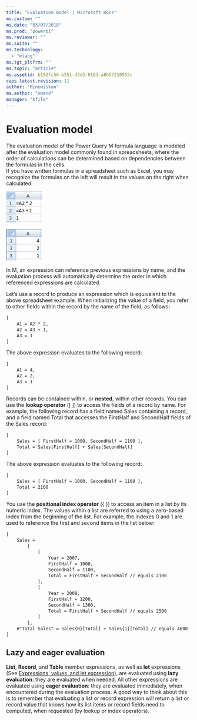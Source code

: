 ```yaml
---
title: "Evaluation model | Microsoft Docs"
ms.custom: ""
ms.date: "03/07/2018"
ms.prod: "powerbi"
ms.reviewer: ""
ms.suite: ""
ms.technology: 
  - "mlang"
ms.tgt_pltfrm: ""
ms.topic: "article"
ms.assetid: b192fc56-b551-43d3-8163-a8b57210555c
caps.latest.revision: 11
author: "Minewiskan"
ms.author: "owend"
manager: "kfile"
---
```

# Evaluation model
The evaluation model of the Power Query M formula language is modeled after the evaluation model commonly found in spreadsheets, where the order of calculations can be determined based on dependencies between the formulas in the cells.   
If you have written formulas in a spreadsheet such as Excel, you may recognize the formulas on the left will result in the values on the right when calculated:  
  
![Evaluation Model 1](media/evaluation-model-1.png "Evaluation Model 1")  
  
![Evaluation Model 2](media/evaluation-model-2.png "Evaluation Model 2")  
  
In M, an expression can reference previous expressions by name, and the evaluation process will automatically determine the order in which referenced expressions are calculated.  
  
Let’s use a record to produce an expression which is equivalent to the above spreadsheet example. When initializing the value of a field, you refer to other fields within the record by the name of the field, as follows:  
  
```  
[   
    A1 = A2 * 2,   
    A2 = A3 + 1,   
    A3 = 1   
]  
```  
The above expression evaluates to the following record:  
  
```  
[   
    A1 = 4,   
    A2 = 2,   
    A3 = 1   
]  
```  
Records can be contained within, or **nested**, within other records. You can use the **lookup operator** ([ ]) to access the fields of a record by name. For example, the following record has a field named Sales containing a record, and a field named Total that accesses the FirstHalf and SecondHalf fields of the Sales record:  
  
```  
[   
    Sales = [ FirstHalf = 1000, SecondHalf = 1100 ],  
    Total = Sales[FirstHalf] + Sales[SecondHalf]  
]  
```  
The above expression evaluates to the following record:  
  
```  
[   
    Sales = [ FirstHalf = 1000, SecondHalf = 1100 ],  
    Total = 2100  
]  
```  
You use the **positional index operator** ({ }) to access an item in a list by its numeric index. The values within a list are referred to using a zero-based index from the beginning of the list. For example, the indexes 0 and 1 are used to reference the first and second items in the list below:  
  
```  
[  
    Sales =   
        {   
            [   
                Year = 2007,   
                FirstHalf = 1000,   
                SecondHalf = 1100,  
                Total = FirstHalf + SecondHalf // equals 2100  
            ],  
            [   
                Year = 2008,   
                FirstHalf = 1200,   
                SecondHalf = 1300,  
                Total = FirstHalf + SecondHalf // equals 2500  
            ]   
        },  
    #"Total Sales" = Sales{0}[Total] + Sales{1}[Total] // equals 4600  
]  
```  
  
## Lazy and eager evaluation  
**List**, **Record**, and **Table** member expressions, as well as **let** expressions (See [Expressions, values, and let expression](expressions-values-and-let-expression.md)), are evaluated using **lazy evaluation**: they are evaluated when needed. All other expressions are evaluated using **eager evaluation**: they are evaluated immediately, when encountered during the evaluation process. A good way to think about this is to remember that evaluating a list or record expression will return a list or record value that knows how its list items or record fields need to computed, when requested (by lookup or index operators).  
  
